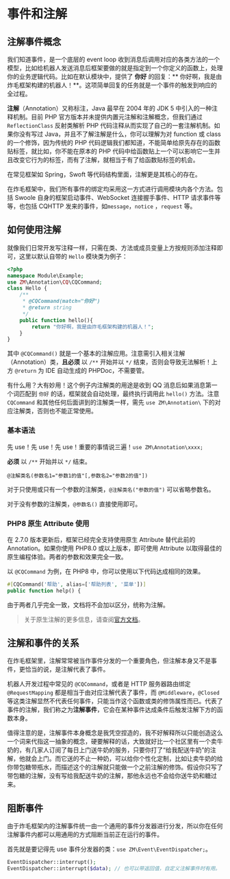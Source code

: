 # 事件和注解

## 注解事件概念

我们知道事件，是一个底层的 event loop 收到消息后调用对应的各类方法的一个模型，比如给机器人发送消息后框架要做的就是指定到一个你定义的函数上，处理你的业务逻辑代码。比如在默认模块中，提供了 **你好** 的回复：**
你好啊，我是由炸毛框架构建的机器人！**。这项简单回复的任务就是一个事件的触发到响应的全过程。

**注解**（Annotation）又称标注，Java 最早在 2004 年的 JDK 5 中引入的一种注释机制。目前 PHP 官方版本并未提供内置元注解和注解概念，但我们通过 `ReflectionClass` 反射类解析 PHP
代码注释从而实现了自己的一套注解机制。如果你没有写过 Java，并且不了解注解是什么，你可以理解为对 function 或 class 的一个修饰，因为传统的 PHP
代码逻辑我们都知道，不能简单给原先存在的函数贴标签，就比如，你不能在原本的 PHP 代码中给函数贴上一个可以影响它一生并且改变它行为的标签，而有了注解，就相当于有了给函数贴标签的机会。

在常见框架如 Spring，Swoft 等代码结构里面，注解更是其核心的存在。

在炸毛框架中，我们所有事件的绑定均采用这一方式进行调用模块内各个方法。包括 Swoole 自身的框架启动事件、WebSocket 连接握手事件、HTTP 请求事件等等，也包括 CQHTTP 发来的事件，如`message`，`notice`
，`request` 等。

## 如何使用注解

就像我们日常开发写注释一样，只需在类、方法或成员变量上方按规则添加注释即可，这里以默认自带的 `Hello` 模块类为例子：

```php
<?php
namespace Module\Example;
use ZM\Annotation\CQ\CQCommand;
class Hello {
    /**
     * @CQCommand(match="你好")
     * @return string
     */
    public function hello(){
        return "你好啊，我是由炸毛框架构建的机器人！";
    }
}
```

其中 `@CQCommand()` 就是一个基本的注解应用。注意需引入相关注解（Annotation）类，**且必须** 以 `/**` 开始并以 `*/` 结束，否则会导致无法解析！上方 `@return` 为 IDE 自动生成的
PHPDoc，不需要管。

有什么用？大有妙用！这个例子内注解类的用途是收到 QQ 消息后如果消息第一个词匹配到 `你好` 的话，框架就会自动处理，最终执行调用此 `hello()` 方法。注意 `CQCommand`
和其他任何后面讲到的注解类一样，需先 `use ZM\Annotation\` 下的对应注解类，否则也不能正常使用。

### 基本语法

先 use！先 use！先 use！重要的事情说三遍！`use ZM\Annotation\xxxx;`

**必须** 以 `/**` 开始并以 `*/` 结束。

```
@注解类名(参数名1="参数1的值"[,参数名2="参数2的值"])
```

对于只使用或只有一个参数的注解类，`@注解类名("参数的值")` 可以省略参数名。

对于没有参数的注解类，`@参数名()` 直接使用即可。

### PHP8 原生 Attribute 使用

在 2.7.0 版本更新后，框架已经完全支持使用原生 Attribute 替代此前的 Annotation。如果你使用 PHP8.0 或以上版本，即可使用 Attribute 以取得最佳的原生编程体验。两者的参数和效果完全一致。

以 `@CQCommand` 为例，在 PHP8 中，你可以使用以下代码达成相同的效果。

```php
#[CQCommand('帮助', alias=['帮助列表', '菜单'])]
public function help() {
```

由于两者几乎完全一致，文档将不会加以区分，统称为注解。

> 关于原生注解的更多信息，请查阅[官方文档](https://www.php.net/manual/zh/language.attributes.php)。

## 注解和事件的关系

在炸毛框架里，注解常常被当作事件分发的一个重要角色，但注解本身又不是事件，更恰当的说，是注解代表了事件。

机器人开发过程中常见的 `@CQCommand`，或者是 HTTP 服务器路由绑定 `@RequestMapping` 都是相当于由对应注解代表了事件，而 `@Middleware`，`@Closed`
等这类注解显然不代表任何事件，只能当作这个函数或类的修饰属性而已。代表了事件的注解，我们称之为**注解事件**，它会在某种事件达成条件后触发注解下方的函数本身。

值得注意的是，注解事件本身概念是我凭空捏造的，我不好解释所以只能创造这么一个词来代指这一抽象的概念，硬要解释的话，大致就好比一个社区里有一个卖牛奶的，有几家人订阅了每日上门送牛奶的服务，只要你打了“给我配送牛奶”的注解，他就会上门。而它送的不止一种奶，可以给你个性化定制，比如让卖牛奶的给你带包糖带瓶水，而描述这个的注解就只能做一个之前注解的修饰。假设你只写了带包糖的注解，没有写给我配送牛奶的注解，那他永远也不会给你送牛奶和糖过来。

## 阻断事件

由于炸毛框架内的注解事件统一由一个通用的事件分发器进行分发，所以你在任何注解事件内都可以用通用的方式阻断当前正在运行的事件。

首先就是要记得先 use 事件分发器的类：`use ZM\Event\EventDispatcher;`。

```php
EventDispatcher::interrupt();
EventDispatcher::interrupt($data); // 也可以带返回值，自定义注解事件时有用。
```
